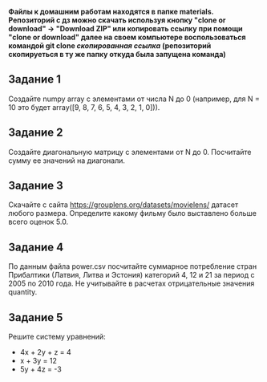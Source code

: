 **Файлы к домашним работам находятся в папке materials.
Репозиторий с дз можно скачать используя кнопку "clone or download" -> "Download ZIP" или копировать ссылку при помощи "clone or download" далее на своем компьютере воспользоваться командой git clone _скопированная ссылка_ (репозиторий скопируеться в ту же папку откуда была запущена команда)**

## Задание 1
Создайте numpy array с элементами от числа N до 0 (например, для N = 10 это будет array([9, 8, 7, 6, 5, 4, 3, 2, 1, 0])).

## Задание 2
Создайте диагональную матрицу с элементами от N до 0. Посчитайте сумму ее значений на диагонали.

## Задание 3
Скачайте с сайта <https://grouplens.org/datasets/movielens/> датасет любого размера. Определите какому фильму было выставлено больше всего оценок 5.0.

## Задание 4
По данным файла power.csv посчитайте суммарное потребление стран Прибалтики (Латвия, Литва и Эстония) категорий 4, 12 и 21 за период с 2005 по 2010 года. Не учитывайте в расчетах отрицательные значения quantity.

## Задание 5
Решите систему уравнений:
- 4x + 2y + z = 4
- x + 3y = 12
- 5y + 4z = -3
